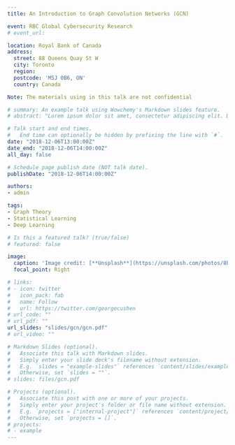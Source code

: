 ```yaml
---
title: An Introduction to Graph Convolution Networks (GCN)

event: RBC Global Cybersecurity Research
# event_url:

location: Royal Bank of Canada
address:
  street: 88 Queens Quay St W
  city: Toronto
  region:
  postcode: 'M5J 0B6, ON'
  country: Canada

Note: The materials using in this talk are not confidential

# summary: An example talk using Wowchemy's Markdown slides feature.
# abstract: "Lorem ipsum dolor sit amet, consectetur adipiscing elit. Duis posuere tellusac convallis placerat. Proin tincidunt magna sed ex sollicitudin condimentum. Sed ac faucibus dolor, scelerisque sollicitudin nisi. Cras purus urna, suscipit quis sapien eu, pulvinar tempor diam."

# Talk start and end times.
#   End time can optionally be hidden by prefixing the line with `#`.
date: "2018-12-06T13:00:00Z"
date_end: "2018-12-06T14:00:00Z"
all_day: false

# Schedule page publish date (NOT talk date).
publishDate: "2018-12-06T14:00:00Z"

authors:
- admin

tags:
- Graph Theory
- Statistical Learning
- Deep Learning

# Is this a featured talk? (true/false)
# featured: false

image:
  caption: 'Image credit: [**Unsplash**](https://unsplash.com/photos/8bghKxNU1j0)'
  focal_point: Right

# links:
# - icon: twitter
#   icon_pack: fab
#   name: Follow
#   url: https://twitter.com/georgecushen
# url_code: ""
# url_pdf: ""
url_slides: "slides/gcn/gcn.pdf"
# url_video: ""

# Markdown Slides (optional).
#   Associate this talk with Markdown slides.
#   Simply enter your slide deck's filename without extension.
#   E.g. `slides = "example-slides"` references `content/slides/example-slides.md`.
#   Otherwise, set `slides = ""`.
# slides: files/gcn.pdf

# Projects (optional).
#   Associate this post with one or more of your projects.
#   Simply enter your project's folder or file name without extension.
#   E.g. `projects = ["internal-project"]` references `content/project/deep-learning/index.md`.
#   Otherwise, set `projects = []`.
# projects:
# - example
---
```

